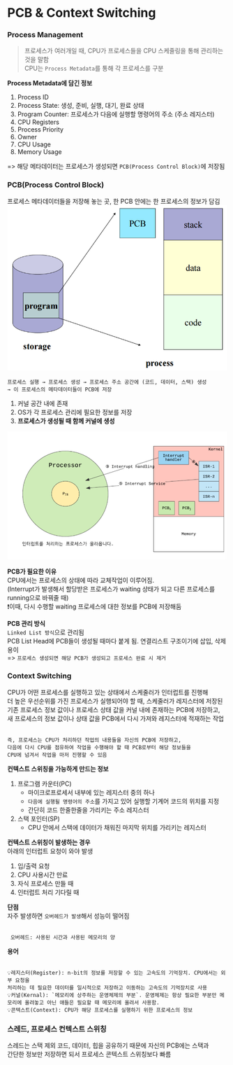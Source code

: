 # PCB & Context Switching
### Process Management
> 프로세스가 여러개일 때, CPU가 프로세스들을 CPU 스케줄링을 통해 관리하는 것을 말함     
CPU는 `Process Metadata`를 통해 각 프로세스를 구분

**Process Metadata에 담긴 정보**
1. Process ID
2. Process State: 생성, 준비, 실행, 대기, 완료 상태
3. Program Counter: 프로세스가 다음에 실행할 명령어의 주소 (주소 레지스터)
4. CPU Registers
5. Process Priority
6. Owner
7. CPU Usage
8. Memory Usage     

=> 해당 메타데이터는 프로세스가 생성되면 `PCB(Process Control Block)`에 저장됨

### PCB(Process Control Block)
프로세스 메타데이터들을 저장해 놓는 곳, 한 PCB 안에는 한 프로세스의 정보가 담김
![process_block.png](../resource/process_block.png)
<pre><code>프로세스 실행 → 프로세스 생성 → 프로세스 주소 공간에 (코드, 데이터, 스택) 생성        
→ 이 프로세스의 메타데이터들이 PCB에 저장 </code></pre>
1. 커널 공간 내에 존재
2. OS가 각 프로세스 관리에 필요한 정보를 저장
3. **프로세스가 생성될 때 함께 커널에 생성**

![pcb_location.png](../resource/pcb_location.png)    

**PCB가 필요한 이유**   
CPU에서는 프로세스의 상태에 따라 교체작업이 이루어짐.       
(Interrupt가 발생해서 할당받은 프로세스가 waiting 상태가 되고 다른 프로세스를       
running으로 바꿔줄 때)      
❗️이때, 다시 수행할 waiting 프로세스에 대한 정보를 PCB에 저장해둠

**PCB 관리 방식**   
`Linked List 방식`으로 관리됨       
PCB List Head에 PCB들이 생성될 때마다 붙게 됨. 연결리스트 구조이기에 삽입, 삭제 용이        
=> `프로세스 생성되면 해당 PCB가 생성되고 프로세스 완료 시 제거  `    

### Context Switching
CPU가 어떤 프로세스를 실행하고 있는 상태에서 스케줄러가 인터럽트를 진행해       
더 높은 우선순위를 가진 프로세스가 실행되어야 할 때, 스케줄러가 레지스터에 저장된       
기존 프로세스 정보 값이나 프로세스 상태 값을 커널 내에 존재하는 PCB에 저장하고,       
새 프로세스의 정보 값이나 상태 값을 PCB에서 다시 가져와 레지스터에 적재하는 작업

<pre><code>
즉, 프로세스는 CPU가 처리하던 작업의 내용들을 자신의 PCB에 저장하고,        
다음에 다시 CPU를 점유하여 작업을 수행해야 할 때 PCB로부터 해당 정보들을        
CPU에 넘겨서 작업을 마저 진행할 수 있음
</code></pre>

**컨텍스트 스위칭을 가능하게 만드는 정보**
1. 프로그램 카운터(PC)
    - 마이크로프로세서 내부에 있는 레지스터 중의 하나       
    - `다음에 실행될 명령어의 주소`를 가지고 있어 실행할 기계어 코드의 위치를 지정
    - 간단히 코드 한줄한줄을 가리키는 주소 레지스터
2. 스택 포인터(SP)
    - CPU 안에서 스택에 데이터가 채워진 마지막 위치를 가리키는 레지스터

**컨텍스트 스위칭이 발생하는 경우**     
아래의 인터럽트 요청이 와야 발생        
1. 입/출력 요청
2. CPU 사용시간 만료
3. 자식 프로세스 만들 때
4. 인터럽트 처리 기다릴 때

**단점**        
자주 발생하면 `오버헤드가 발생`해서 성능이 떨어짐     
<pre><code>
 오버헤드: 사용된 시간과 사용된 메모리의 양
</code></pre>

**용어**
<pre><code>
💡레지스터(Register): n-bit의 정보를 저장할 수 있는 고속도의 기억장치. CPU에서는 외부 요청을      
처리하는 데 필요한 데이터를 일시적으로 저장하고 이동하는 고속도의 기억장치로 사용       
💡커널(Kernal): `메모리에 상주하는 운영체제의 부분`. 운영체제는 항상 필요한 부분만 메모리에 올려놓고 아닌 애들은 필요할 때 메모리에 올려서 사용함.      
💡콘텍스트(Context): CPU가 해당 프로세스를 실행하기 위한 프로세스의 정보
</code></pre>

### 스레드, 프로세스 컨텍스트 스위칭
스레드는 스택 제외 코드, 데이터, 힙을 공유하기 때문에 자신의 PCB에는 스택과     
간단한 정보만 저장하면 되서 프로세스 콘텍스트 스위칭보다 빠름